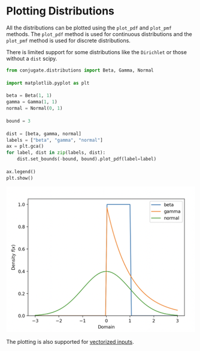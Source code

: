 # Plotting Distributions

All the distributions can be plotted using the `plot_pdf` and `plot_pmf` methods. The `plot_pdf` method is used for continuous distributions and the `plot_pmf` method is used for discrete distributions.

There is limited support for some distributions like the `Dirichlet` or those without a `dist` scipy.


```python 
from conjugate.distributions import Beta, Gamma, Normal

import matplotlib.pyplot as plt

beta = Beta(1, 1)
gamma = Gamma(1, 1)
normal = Normal(0, 1)

bound = 3

dist = [beta, gamma, normal]
labels = ["beta", "gamma", "normal"]
ax = plt.gca()
for label, dist in zip(labels, dist):
    dist.set_bounds(-bound, bound).plot_pdf(label=label)

ax.legend()
plt.show()
```

![Plotting Distributions](../images/plotting-example.png)

The plotting is also supported for [vectorized inputs](vectorized-inputs.md).